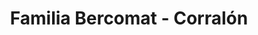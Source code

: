 ---
title: "Familia Bercomat - Corralón"
url: /posadas/familia-bercomat-corralon/
shop: comercio
---